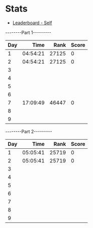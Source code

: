# Stats

- [Leaderboard - Self](https://adventofcode.com/2024/leaderboard/self)

--------Part 1---------

| Day |     Time |  Rank | Score |
| --- | -------: | ----: | ----- |
| 1   | 04:54:21 | 27125 |     0 |
| 2   | 04:54:21 | 27125 |     0 |
| 3   |          |       |       |
| 4   |          |       |       |
| 5   |          |       |       |
| 6   |          |       |       |
| 7   | 17:09:49 | 46447 |     0 |
| 8   |          |       |       |
| 9   |          |       |       |


--------Part 2---------

| Day |     Time |  Rank | Score |
| --- | -------: | ----: | ----- |
| 1   | 05:05:41 | 25719 |     0 |
| 2   | 05:05:41 | 25719 |     0 |
| 3   |          |       |       |
| 4   |          |       |       |
| 5   |          |       |       |
| 6   |          |       |       |
| 7   |          |       |       |
| 8   |          |       |       |
| 9   |          |       |       |
